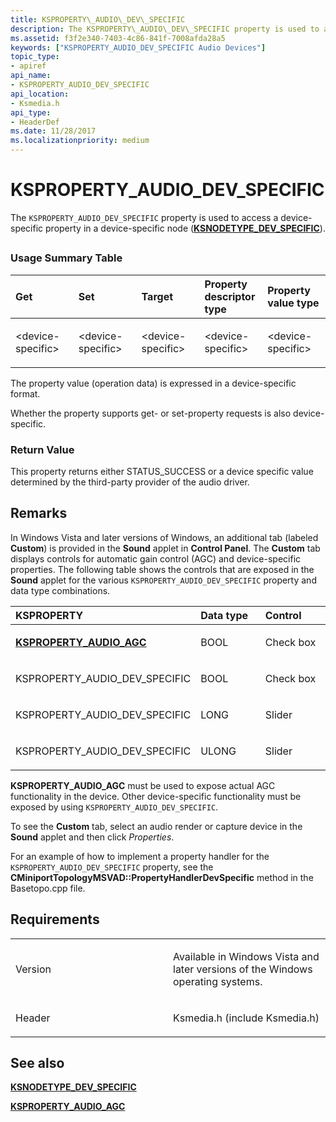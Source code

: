 ```yaml
---
title: KSPROPERTY\_AUDIO\_DEV\_SPECIFIC
description: The KSPROPERTY\_AUDIO\_DEV\_SPECIFIC property is used to access a device-specific property in a device-specific node (KSNODETYPE\_DEV\_SPECIFIC).
ms.assetid: f3f2e340-7403-4c86-841f-7008afda28a5
keywords: ["KSPROPERTY_AUDIO_DEV_SPECIFIC Audio Devices"]
topic_type:
- apiref
api_name:
- KSPROPERTY_AUDIO_DEV_SPECIFIC
api_location:
- Ksmedia.h
api_type:
- HeaderDef
ms.date: 11/28/2017
ms.localizationpriority: medium
---
```


# KSPROPERTY\_AUDIO\_DEV\_SPECIFIC


The `KSPROPERTY_AUDIO_DEV_SPECIFIC` property is used to access a device-specific property in a device-specific node ([**KSNODETYPE\_DEV\_SPECIFIC**](ksnodetype-dev-specific.md)).

## <span id="ddk_ksproperty_audio_dev_specific_ks"></span><span id="DDK_KSPROPERTY_AUDIO_DEV_SPECIFIC_KS"></span>


### <span id="Usage_Summary_Table"></span><span id="usage_summary_table"></span><span id="USAGE_SUMMARY_TABLE"></span>Usage Summary Table

<table>
<colgroup>
<col width="20%" />
<col width="20%" />
<col width="20%" />
<col width="20%" />
<col width="20%" />
</colgroup>
<thead>
<tr class="header">
<th align="left">Get</th>
<th align="left">Set</th>
<th align="left">Target</th>
<th align="left">Property descriptor type</th>
<th align="left">Property value type</th>
</tr>
</thead>
<tbody>
<tr class="odd">
<td align="left"><p>&lt;device-specific&gt;</p></td>
<td align="left"><p>&lt;device-specific&gt;</p></td>
<td align="left"><p>&lt;device-specific&gt;</p></td>
<td align="left"><p>&lt;device-specific&gt;</p></td>
<td align="left"><p>&lt;device-specific&gt;</p></td>
</tr>
</tbody>
</table>

 

The property value (operation data) is expressed in a device-specific format.

Whether the property supports get- or set-property requests is also device-specific.

### <span id="Return_Value"></span><span id="return_value"></span><span id="RETURN_VALUE"></span>Return Value

This property returns either STATUS\_SUCCESS or a device specific value determined by the third-party provider of the audio driver.

Remarks
-------

In Windows Vista and later versions of Windows, an additional tab (labeled **Custom**) is provided in the **Sound** applet in **Control Panel**. The **Custom** tab displays controls for automatic gain control (AGC) and device-specific properties. The following table shows the controls that are exposed in the **Sound** applet for the various `KSPROPERTY_AUDIO_DEV_SPECIFIC` property and data type combinations.

<table>
<colgroup>
<col width="33%" />
<col width="33%" />
<col width="33%" />
</colgroup>
<thead>
<tr class="header">
<th align="left">KSPROPERTY</th>
<th align="left">Data type</th>
<th align="left">Control</th>
</tr>
</thead>
<tbody>
<tr class="odd">
<td align="left"><p><a href="ksproperty-audio-agc.md" data-raw-source="[&lt;strong&gt;KSPROPERTY_AUDIO_AGC&lt;/strong&gt;](ksproperty-audio-agc.md)"><strong>KSPROPERTY_AUDIO_AGC</strong></a></p></td>
<td align="left"><p>BOOL</p></td>
<td align="left"><p>Check box</p></td>
</tr>
<tr class="even">
<td align="left"><p>KSPROPERTY_AUDIO_DEV_SPECIFIC</p></td>
<td align="left"><p>BOOL</p></td>
<td align="left"><p>Check box</p></td>
</tr>
<tr class="odd">
<td align="left"><p>KSPROPERTY_AUDIO_DEV_SPECIFIC</p></td>
<td align="left"><p>LONG</p></td>
<td align="left"><p>Slider</p></td>
</tr>
<tr class="even">
<td align="left"><p>KSPROPERTY_AUDIO_DEV_SPECIFIC</p></td>
<td align="left"><p>ULONG</p></td>
<td align="left"><p>Slider</p></td>
</tr>
</tbody>
</table>

 

**KSPROPERTY\_AUDIO\_AGC** must be used to expose actual AGC functionality in the device. Other device-specific functionality must be exposed by using `KSPROPERTY_AUDIO_DEV_SPECIFIC`.

To see the **Custom** tab, select an audio render or capture device in the **Sound** applet and then click *Properties*.

For an example of how to implement a property handler for the `KSPROPERTY_AUDIO_DEV_SPECIFIC` property, see the **CMiniportTopologyMSVAD::PropertyHandlerDevSpecific** method in the Basetopo.cpp file.

Requirements
------------

<table>
<colgroup>
<col width="50%" />
<col width="50%" />
</colgroup>
<tbody>
<tr class="odd">
<td align="left"><p>Version</p></td>
<td align="left"><p>Available in Windows Vista and later versions of the Windows operating systems.</p></td>
</tr>
<tr class="even">
<td align="left"><p>Header</p></td>
<td align="left">Ksmedia.h (include Ksmedia.h)</td>
</tr>
</tbody>
</table>

## <span id="see_also"></span>See also


[**KSNODETYPE\_DEV\_SPECIFIC**](ksnodetype-dev-specific.md)

[**KSPROPERTY\_AUDIO\_AGC**](ksproperty-audio-agc.md)

 

 






